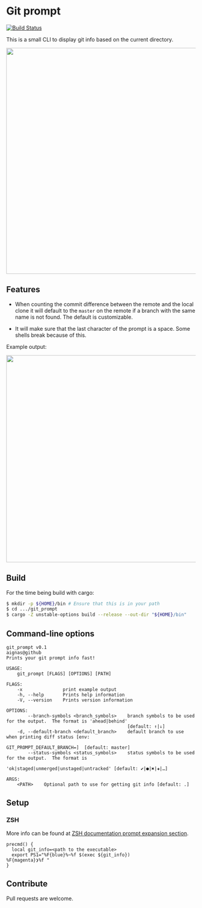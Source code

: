 # Git prompt

[![Build Status](https://travis-ci.org/aignas/git_prompt.svg?branch=master)](https://travis-ci.org/aignas/git_prompt)

This is a small CLI to display git info based on the current directory.

<a href="https://asciinema.org/a/RlvQkQ57HZ6Pcw7pNlvuLAfjd" target="_blank"><img src="https://asciinema.org/a/RlvQkQ57HZ6Pcw7pNlvuLAfjd.svg" width="600"/></a>

## Features

- When counting the commit difference between the remote and the local clone it
  will default to the `master` on the remote if a branch with the same name is
  not found.  The default is customizable.

- It will make sure that the last character of the prompt is a space.  Some
  shells break because of this.

Example output:

<a href="https://asciinema.org/a/Vv45iWaTReTofmmqQFxT0XBnu" target="_blank"><img src="https://asciinema.org/a/Vv45iWaTReTofmmqQFxT0XBnu.svg" width="550"/></a>

## Build

For the time being build with cargo:

```bash
$ mkdir -p ${HOME}/bin # Ensure that this is in your path
$ cd .../git_prompt
$ cargo -Z unstable-options build --release --out-dir "${HOME}/bin"
```

## Command-line options

```
git_prompt v0.1
aignas@github
Prints your git prompt info fast!

USAGE:
    git_prompt [FLAGS] [OPTIONS] [PATH]

FLAGS:
    -x               print example output
    -h, --help       Prints help information
    -V, --version    Prints version information

OPTIONS:
        --branch-symbols <branch_symbols>    branch symbols to be used for the output.  The format is 'ahead|behind'
                                             [default: ↑|↓]
    -d, --default-branch <default_branch>    default branch to use when printing diff status [env:
                                             GIT_PROMPT_DEFAULT_BRANCH=]  [default: master]
        --status-symbols <status_symbols>    status symbols to be used for the output.  The format is
                                             'ok|staged|unmerged|unstaged|untracked' [default: ✔|●|✖|✚|…]

ARGS:
    <PATH>    Optional path to use for getting git info [default: .]
```

## Setup

### ZSH

More info can be found at [ZSH documentation prompt expansion section](http://zsh.sourceforge.net/Doc/Release/Prompt-Expansion.html).

```
precmd() {
  local git_info=<path to the executable>
  export PS1="%F{blue}%~%f $(exec ${git_info})
%F{magenta}❯%f "
}
```

## Contribute

Pull requests are welcome.

